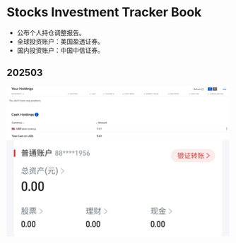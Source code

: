 # Stocks Investment Tracker Book

* 公布个人持仓调整报告。
* 全球投资账户：美国盈透证券。
* 国内投资账户：中国中信证券。

## 202503

![](R01Files/20250301.png)
![](R01Files/20250302.jpg)
